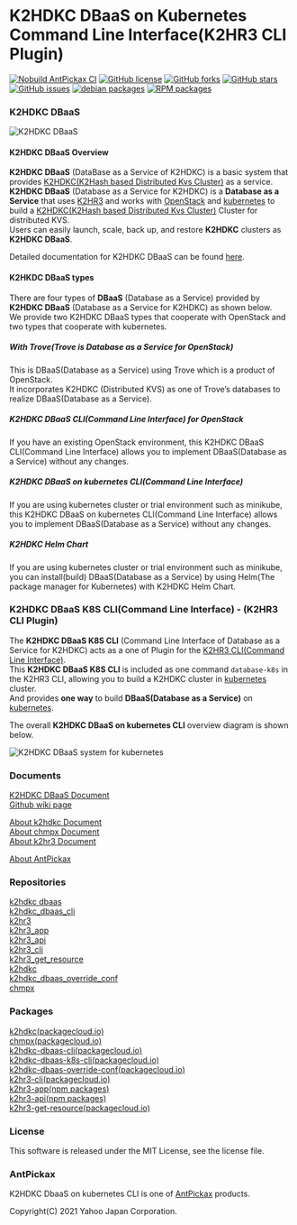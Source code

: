 K2HDKC DBaaS on Kubernetes Command Line Interface(K2HR3 CLI Plugin)
===================================================================
[![Nobuild AntPickax CI](https://github.com/yahoojapan/k2hdkc_dbaas_k8s_cli/workflows/Nobuild%20AntPickax%20CI/badge.svg)](https://github.com/yahoojapan/k2hdkc_dbaas_k8s_cli/actions)
[![GitHub license](https://img.shields.io/badge/license-MIT-blue.svg)](https://github.com/yahoojapan/k2hdkc_dbaas_k8s_cli/blob/master/COPYING)
[![GitHub forks](https://img.shields.io/github/forks/yahoojapan/k2hdkc_dbaas_k8s_cli.svg)](https://github.com/yahoojapan/k2hdkc_dbaas_k8s_cli/network)
[![GitHub stars](https://img.shields.io/github/stars/yahoojapan/k2hdkc_dbaas_k8s_cli.svg)](https://github.com/yahoojapan/k2hdkc_dbaas_k8s_cli/stargazers)
[![GitHub issues](https://img.shields.io/github/issues/yahoojapan/k2hdkc_dbaas_k8s_cli.svg)](https://github.com/yahoojapan/k2hdkc_dbaas_k8s_cli/issues)
[![debian packages](https://img.shields.io/badge/deb-packagecloud.io-844fec.svg)](https://packagecloud.io/antpickax/stable)
[![RPM packages](https://img.shields.io/badge/rpm-packagecloud.io-844fec.svg)](https://packagecloud.io/antpickax/stable)

### **K2HDKC** **DBaaS**

![K2HDKC DBaaS](https://dbaas.k2hdkc.antpick.ax/images/top_k2hdkc_dbaas.png)

#### K2HDKC DBaaS Overview
**K2HDKC DBaaS** (DataBase as a Service of K2HDKC) is a basic system that provides [K2HDKC(K2Hash based Distributed Kvs Cluster)](https://k2hdkc.antpick.ax/index.html) as a service.  
**K2HDKC DBaaS** (Database as a Service for K2HDKC) is a **Database as a Service** that uses [K2HR3](https://k2hr3.antpick.ax/) and works with [OpenStack](https://www.openstack.org/) and [kubernetes](https://kubernetes.io/) to build a [K2HDKC(K2Hash based Distributed Kvs Cluster)](https://k2hdkc.antpick.ax/index.html) Cluster for distributed KVS.  
Users can easily launch, scale, back up, and restore **K2HDKC** clusters as **K2HDKC DBaaS**.  

Detailed documentation for K2HDKC DBaaS can be found [here](https://dbaas.k2hdkc.antpick.ax/).  

#### K2HKDC DBaaS types
There are four types of **DBaaS** (Database as a Service) provided by **K2HDKC DBaaS** (Database as a Service for K2HDKC) as shown below.  
We provide two K2HDKC DBaaS types that cooperate with OpenStack and two types that cooperate with kubernetes.  

##### With Trove(Trove is Database as a Service for OpenStack)
This is DBaaS(Database as a Service) using Trove which is a product of OpenStack.  
It incorporates K2HDKC (Distributed KVS) as one of Trove’s databases to realize DBaaS(Database as a Service).

##### K2HDKC DBaaS CLI(Command Line Interface) for OpenStack
If you have an existing OpenStack environment, this K2HDKC DBaaS CLI(Command Line Interface) allows you to implement DBaaS(Database as a Service) without any changes.

##### K2HDKC DBaaS on kubernetes CLI(Command Line Interface)
If you are using kubernetes cluster or trial environment such as minikube, this K2HDKC DBaaS on kubernetes CLI(Command Line Interface) allows you to implement DBaaS(Database as a Service) without any changes.

##### K2HDKC Helm Chart
If you are using kubernetes cluster or trial environment such as minikube, you can install(build) DBaaS(Database as a Service) by using Helm(The package manager for Kubernetes) with K2HDKC Helm Chart.

### **K2HDKC DBaaS K8S CLI(Command Line Interface)** - (K2HR3 CLI Plugin)
The **K2HDKC DBaaS K8S CLI** (Command Line Interface of Database as a Service for K2HDKC) acts as a one of Plugin for the [K2HR3 CLI(Command Line Interface)](https://k2hr3.antpick.ax/).  
This **K2HDKC DBaaS K8S CLI** is included as one command `database-k8s` in the K2HR3 CLI, allowing you to build a K2HDKC cluster in [kubernetes](https://kubernetes.io/) cluster.  
And provides **one way** to build **DBaaS(Database as a Service)** on [kubernetes](https://kubernetes.io/).  

The overall **K2HDKC DBaaS on kubernetes CLI** overview diagram is shown below.  

![K2HDKC DBaaS system for kubernetes](https://dbaas.k2hdkc.antpick.ax/images/overview_k8s_cli.png)  

### Documents
[K2HDKC DBaaS Document](https://dbaas.k2hdkc.antpick.ax/index.html)  
[Github wiki page](https://github.com/yahoojapan/k2hdkc_dbaas_k8s_cli/wiki)

[About k2hdkc Document](https://k2hdkc.antpick.ax/index.html)  
[About chmpx Document](https://chmpx.antpick.ax/index.html)  
[About k2hr3 Document](https://k2hr3.antpick.ax/index.html)  

[About AntPickax](https://antpick.ax/)  

### Repositories
[k2hdkc dbaas](https://github.com/yahoojapan/k2hdkc_dbaas)  
[k2hdkc_dbaas_cli](https://github.com/yahoojapan/k2hdkc_dbaas_cli)  
[k2hr3](https://github.com/yahoojapan/k2hr3)  
[k2hr3_app](https://github.com/yahoojapan/k2hr3_app)  
[k2hr3_api](https://github.com/yahoojapan/k2hr3_api)  
[k2hr3_cli](https://github.com/yahoojapan/k2hr3_cli)  
[k2hr3_get_resource](https://github.com/yahoojapan/k2hr3_get_resource)  
[k2hdkc](https://github.com/yahoojapan/k2hdkc)  
[k2hdkc_dbaas_override_conf](https://github.com/yahoojapan/k2hdkc_dbaas_override_conf)  
[chmpx](https://github.com/yahoojapan/chmpx)  

### Packages
[k2hdkc(packagecloud.io)](https://packagecloud.io/app/antpickax/stable/search?q=k2hdkc)  
[chmpx(packagecloud.io)](https://packagecloud.io/app/antpickax/stable/search?q=chmpx)  
[k2hdkc-dbaas-cli(packagecloud.io)](https://packagecloud.io/app/antpickax/stable/search?q=k2hdkc-dbaas-cli)  
[k2hdkc-dbaas-k8s-cli(packagecloud.io)](https://packagecloud.io/app/antpickax/stable/search?q=k2hdkc-dbaas-k8s-cli)  
[k2hdkc-dbaas-override-conf(packagecloud.io)](https://packagecloud.io/app/antpickax/stable/search?q=k2hdkc-dbaas-override-conf)  
[k2hr3-cli(packagecloud.io)](https://packagecloud.io/app/antpickax/stable/search?q=k2hr3-cli)  
[k2hr3-app(npm packages)](https://www.npmjs.com/package/k2hr3-app)  
[k2hr3-api(npm packages)](https://www.npmjs.com/package/k2hr3-api)  
[k2hr3-get-resource(packagecloud.io)](https://packagecloud.io/app/antpickax/stable/search?q=k2hr3-get-resource)  

### License
This software is released under the MIT License, see the license file.

### AntPickax
K2HDKC DbaaS on kubernetes CLI is one of [AntPickax](https://antpick.ax/) products.

Copyright(C) 2021 Yahoo Japan Corporation.
